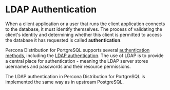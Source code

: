 # LDAP Authentication

When a client application or a user that runs the client application connects to the database, it must identify themselves. The process of validating the client's identity and determining whether this client is permitted to access the database it has requested is called **authentication**. 

Percona Distribution for PortgreSQL supports several [authentication methods](https://www.postgresql.org/docs/14/auth-methods.html), including the [LDAP authentication](https://www.postgresql.org/docs/14/auth-ldap.html). The use of LDAP is to provide a central place for authentication - meaning the LDAP server stores usernames and passwords and their resource permissions. 

The LDAP authentication in Percona Distribution for PortgreSQL is implemented the same way as in upstream PostgreSQL.